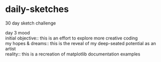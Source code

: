 # daily-sketches

30 day sketch challenge 

day 3 mood  
initial objective:: this is an effort to explore more creative coding  
my hopes & dreams:: this is the reveal of my deep-seated potential as an artist  
reality:: this is a recreation of matplotlib documentation examples  


